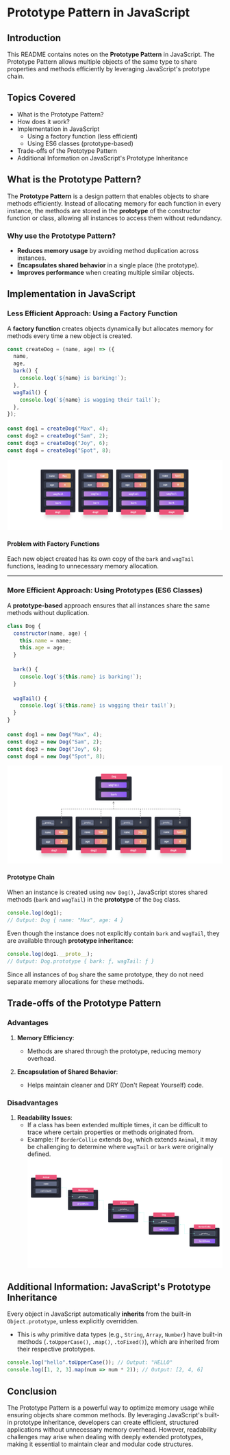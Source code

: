 # Prototype Pattern in JavaScript

## Introduction
This README contains notes on the **Prototype Pattern** in JavaScript. The Prototype Pattern allows multiple objects of the same type to share properties and methods efficiently by leveraging JavaScript's prototype chain.

## Topics Covered
- What is the Prototype Pattern?
- How does it work?
- Implementation in JavaScript
  - Using a factory function (less efficient)
  - Using ES6 classes (prototype-based)
- Trade-offs of the Prototype Pattern
- Additional Information on JavaScript's Prototype Inheritance

## What is the Prototype Pattern?
The **Prototype Pattern** is a design pattern that enables objects to share methods efficiently. Instead of allocating memory for each function in every instance, the methods are stored in the **prototype** of the constructor function or class, allowing all instances to access them without redundancy.

### Why use the Prototype Pattern?
- **Reduces memory usage** by avoiding method duplication across instances.
- **Encapsulates shared behavior** in a single place (the prototype).
- **Improves performance** when creating multiple similar objects.

## Implementation in JavaScript

### Less Efficient Approach: Using a Factory Function
A **factory function** creates objects dynamically but allocates memory for methods every time a new object is created.

```javascript
const createDog = (name, age) => ({
  name,
  age,
  bark() {
    console.log(`${name} is barking!`);
  },
  wagTail() {
    console.log(`${name} is wagging their tail!`);
  },
});

const dog1 = createDog("Max", 4);
const dog2 = createDog("Sam", 2);
const dog3 = createDog("Joy", 6);
const dog4 = createDog("Spot", 8);
```
![alt text](image-2.png)

#### Problem with Factory Functions
Each new object created has its own copy of the `bark` and `wagTail` functions, leading to unnecessary memory allocation.

---

### More Efficient Approach: Using Prototypes (ES6 Classes)
A **prototype-based** approach ensures that all instances share the same methods without duplication.

```javascript
class Dog {
  constructor(name, age) {
    this.name = name;
    this.age = age;
  }

  bark() {
    console.log(`${this.name} is barking!`);
  }

  wagTail() {
    console.log(`${this.name} is wagging their tail!`);
  }
}

const dog1 = new Dog("Max", 4);
const dog2 = new Dog("Sam", 2);
const dog3 = new Dog("Joy", 6);
const dog4 = new Dog("Spot", 8);
```
![alt text](image-1.png)

#### Prototype Chain
When an instance is created using `new Dog()`, JavaScript stores shared methods (`bark` and `wagTail`) in the **prototype** of the `Dog` class.

```javascript
console.log(dog1);
// Output: Dog { name: "Max", age: 4 }
```

Even though the instance does not explicitly contain `bark` and `wagTail`, they are available through **prototype inheritance**:
```javascript
console.log(dog1.__proto__);
// Output: Dog.prototype { bark: ƒ, wagTail: ƒ }
```

Since all instances of `Dog` share the same prototype, they do not need separate memory allocations for these methods.

## Trade-offs of the Prototype Pattern

### Advantages
1. **Memory Efficiency**:  
   - Methods are shared through the prototype, reducing memory overhead.

2. **Encapsulation of Shared Behavior**:  
   - Helps maintain cleaner and DRY (Don't Repeat Yourself) code.

### Disadvantages
1. **Readability Issues**:  
   - If a class has been extended multiple times, it can be difficult to trace where certain properties or methods originated from.
   - Example: If `BorderCollie` extends `Dog`, which extends `Animal`, it may be challenging to determine where `wagTail` or `bark` were originally defined.
   ![alt text](image.png)

## Additional Information: JavaScript's Prototype Inheritance
Every object in JavaScript automatically **inherits** from the built-in `Object.prototype`, unless explicitly overridden.

- This is why primitive data types (e.g., `String`, `Array`, `Number`) have built-in methods (`.toUpperCase()`, `.map()`, `.toFixed()`), which are inherited from their respective prototypes.

```javascript
console.log("hello".toUpperCase()); // Output: "HELLO"
console.log([1, 2, 3].map(num => num * 2)); // Output: [2, 4, 6]
```

## Conclusion
The Prototype Pattern is a powerful way to optimize memory usage while ensuring objects share common methods. By leveraging JavaScript's built-in prototype inheritance, developers can create efficient, structured applications without unnecessary memory overhead. However, readability challenges may arise when dealing with deeply extended prototypes, making it essential to maintain clear and modular code structures.

